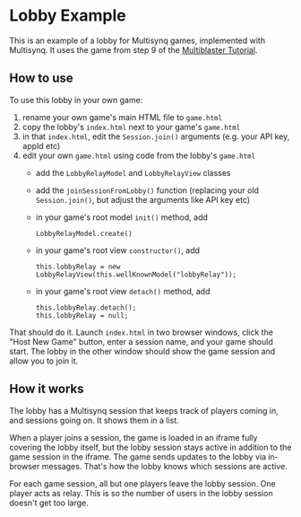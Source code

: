 # Lobby Example

This is an example of a lobby for Multisynq games, implemented with Multisynq. It uses the game from step 9 of the [Multiblaster Tutorial](https://multisynq.io/docs/client/tutorial-1_6_multiblaster.html).

## How to use

To use this lobby in your own game:

1. rename your own game's main HTML file to `game.html`
2. copy the lobby's `index.html` next to your game's `game.html`
3. in that `index.html`, edit the `Session.join()` arguments (e.g. your API key, appId etc)
4. edit your own `game.html` using code from the lobby's `game.html`
   - add the `LobbyRelayModel` and `LobbyRelayView` classes
   - add the `joinSessionFromLobby()` function (replacing your old `Session.join()`, but adjust the arguments like API key etc)
   - in your game's root model `init()` method, add

         LobbyRelayModel.create()

   - in your game's root view `constructor()`, add

         this.lobbyRelay = new LobbyRelayView(this.wellKnownModel("lobbyRelay"));

   - in your game's root view `detach()` method, add

         this.lobbyRelay.detach();
         this.lobbyRelay = null;

That should do it. Launch `index.html` in two browser windows, click the "Host New Game" button, enter a session name, and your game should start. The lobby in the other window should show the game session and allow you to join it.

## How it works

The lobby has a Multisynq session that keeps track of players coming in, and sessions going on. It shows them in a list.

When a player joins a session, the game is loaded in an iframe fully covering the lobby itself, but the lobby session stays active in addition to the game session in the iframe. The game sends updates to the lobby via in-browser messages. That's how the lobby knows which sessions are active.

For each game session, all but one players leave the lobby session. One player acts as relay. This is so the number of users in the lobby session doesn't get too large.

